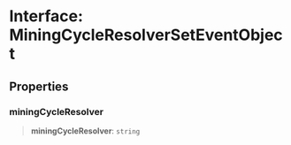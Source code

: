 # Interface: MiningCycleResolverSetEventObject

## Properties

### miningCycleResolver

> **miningCycleResolver**: `string`
